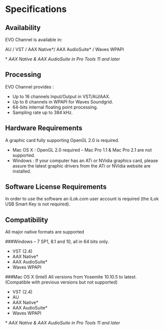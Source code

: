 # Specifications

## Availability

EVO Channel is available in:

AU / VST / AAX Native*/ AAX AudioSuite* / Waves WPAPI

\* _AAX Native & AAX AudioSuite in Pro Tools 11 and later_

## Processing

EVO Channel provides :


- Up to 16 channels Input/Output in VST/AU/AAX.
- Up to 8 channels in WPAPI for Waves Soundgrid.
- 64-bits internal floating point processing.
- Sampling rate up to 384 kHz.

## Hardware Requirements

A graphic card fully supporting OpenGL 2.0 is required.


- Mac OS X : OpenGL 2.0 required – Mac Pro 1.1 & Mac Pro 2.1 are not supported.
- Windows : If your computer has an ATi or NVidia graphics card, please assure the latest graphic drivers
from the ATi or NVidia website are installed.

## Software License Requirements

In order to use the software an iLok.com user account is required (the iLok USB Smart Key is not required).

## Compatibility

All major native formats are supported

###Windows – 7 SP1, 8.1 and 10, all in 64 bits only.
- VST (2.4)
- AAX Native*
- AAX AudioSuite*
- Waves WPAPI

###Mac OS X (Intel) 
All versions from Yosemite 10.10.5 to latest. (Compatible with previous versions but not supported)

- VST (2.4)
- AU
- AAX Native*
- AAX AudioSuite*
- Waves WPAPI


\* _AAX Native & AAX AudioSuite in Pro Tools 11 and later_


